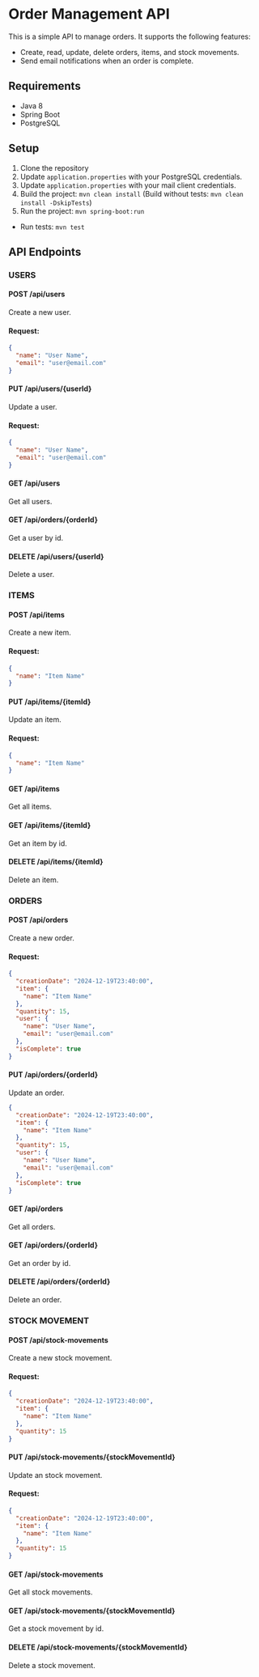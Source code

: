 # Order Management API

This is a simple API to manage orders. It supports the following features:

- Create, read, update, delete orders, items, and stock movements.
- Send email notifications when an order is complete.

## Requirements

- Java 8
- Spring Boot
- PostgreSQL

## Setup

1. Clone the repository
2. Update `application.properties` with your PostgreSQL credentials.
3. Update `application.properties` with your mail client credentials.
4. Build the project: `mvn clean install` (Build without tests: `mvn clean install -DskipTests`)
5. Run the project: `mvn spring-boot:run`

- Run tests: `mvn test`

## API Endpoints

### USERS
#### POST /api/users
Create a new user.

#### Request:
```json
{
  "name": "User Name",
  "email": "user@email.com"
}
```

#### PUT /api/users/{userId}
Update a user.

#### Request:
```json
{
  "name": "User Name",
  "email": "user@email.com"
}
```

#### GET /api/users
Get all users.


#### GET /api/orders/{orderId}
Get a user  by id.


#### DELETE /api/users/{userId}
Delete a user.

### ITEMS
#### POST /api/items
Create a new item.

#### Request:
```json
{
  "name": "Item Name"
}
```

#### PUT /api/items/{itemId}
Update an item.

#### Request:
```json
{
  "name": "Item Name"
}
```

#### GET /api/items
Get all items.


#### GET /api/items/{itemId}
Get an item by id.


#### DELETE /api/items/{itemId}
Delete an item.

### ORDERS
#### POST /api/orders
Create a new order.

#### Request:
```json
{
  "creationDate": "2024-12-19T23:40:00",
  "item": {
    "name": "Item Name"
  },
  "quantity": 15,
  "user": {
    "name": "User Name",
    "email": "user@email.com"
  },
  "isComplete": true
}
```

#### PUT /api/orders/{orderId}
Update an order.

```json
{
  "creationDate": "2024-12-19T23:40:00",
  "item": {
    "name": "Item Name"
  },
  "quantity": 15,
  "user": {
    "name": "User Name",
    "email": "user@email.com"
  },
  "isComplete": true
}
```

#### GET /api/orders
Get all orders.

#### GET /api/orders/{orderId}
Get an order by id.

#### DELETE /api/orders/{orderId}
Delete an order.

### STOCK MOVEMENT
#### POST /api/stock-movements
Create a new stock movement.

#### Request:
```json
{
  "creationDate": "2024-12-19T23:40:00",
  "item": {
    "name": "Item Name"
  },
  "quantity": 15
}
```

#### PUT /api/stock-movements/{stockMovementId}
Update an stock movement.

#### Request:
```json
{
  "creationDate": "2024-12-19T23:40:00",
  "item": {
    "name": "Item Name"
  },
  "quantity": 15
}
```

#### GET /api/stock-movements
Get all stock movements.

#### GET /api/stock-movements/{stockMovementId}
Get a stock movement by id.

#### DELETE /api/stock-movements/{stockMovementId}
Delete a stock movement.
